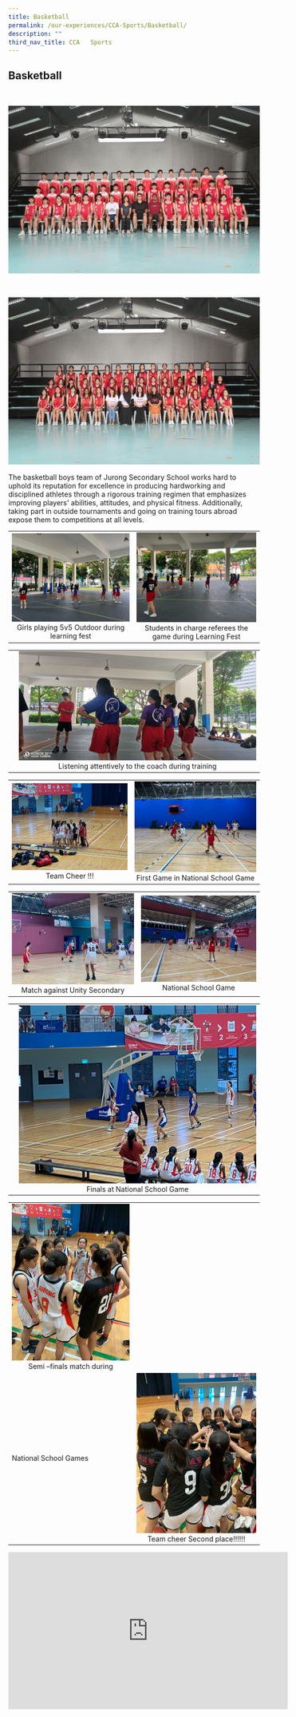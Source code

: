 ```yaml
---
title: Basketball
permalink: /our-experiences/CCA-Sports/Basketball/
description: ""
third_nav_title: CCA   Sports
---
```

## Basketball
<br>

![](/images/JS1_Basketball%20Boys.jpg)

<br>

![](/images/JS2_Basketball%20Girls.jpg)

The basketball boys team of Jurong Secondary School works hard to uphold its reputation for excellence in producing hardworking and disciplined athletes through a rigorous training regimen that emphasizes improving players' abilities, attitudes, and physical fitness. Additionally, taking part in outside tournaments and going on training tours abroad expose them to competitions at all levels.

|   |   |
|---|---|
| ![](/images/JS1_Photo%201.jpg) <center>Girls playing 5v5 Outdoor during learning fest</center> | ![](/images/JS2_Photo%202.jpg) <center> Students in charge referees the game during Learning Fest</center> |



|   |   |
|---|---|
|   |![](/images/JS3_Photo%203.jpg) <center>Listening attentively to the coach during training</center> |

|   |   |
|---|---|
| ![](/images/JS4_Photo%205.jpg) <center>Team Cheer !!!</center> |  ![](/images/JS5_Photo%206.jpg)<center>First Game in National School Game</center> |

|   |   |
|---|---|
| ![](/images/js6_Photo%207.jpg)<center> Match against Unity Secondary </center> |![](/images/js7_Photo%208.jpg) <center>National School Game</center> |

|   |   |
|---|---|
|   |![](/images/js8_photo%209.jpg) <center>Finals at National School Game</center> |

|   |   |
|---|---|
| ![](/images/js9_Photo%204.jpg) <center> Semi –finals match during  
National School Games </center> | ![](/images/js10_Photo%2010.jpg) <center>Team cheer Second place!!!!!!</center> |





<iframe width="560" height="315" src="https://www.youtube.com/embed/Du7828uDDaA" title="YouTube video player" frameborder="0" allow="accelerometer; autoplay; clipboard-write; encrypted-media; gyroscope; picture-in-picture; web-share" allowfullscreen></iframe>